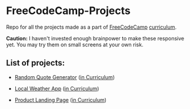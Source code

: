 # FreeCodeCamp-Projects

Repo for all the projects made as a part of [FreeCodeCamp](https://freecodecamp.org) [curriculum](https://learn.freecodecamp.org/).

**Caution:** I haven't invested enough brainpower to make these responsive yet. You may try them on small screens at your own risk.

## List of projects:

- [Random Quote Generator](Random%20Quote%20Generator/) ([in Curriculum](https://learn.freecodecamp.org/front-end-libraries/front-end-libraries-projects/build-a-random-quote-machine/))

- [Local Weather App](https://deutranium.github.io/FreeCodeCamp-Projects/Local%20Weather%20App/) ([in Curriculum](https://learn.freecodecamp.org/coding-interview-prep/take-home-projects/show-the-local-weather/))

- [Product Landing Page](https://deutranium.github.io/FreeCodeCamp-Projects/Product%20Landing%20Page/) ([in Curriculum](https://learn.freecodecamp.org/responsive-web-design/responsive-web-design-projects/build-a-product-landing-page))

